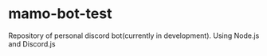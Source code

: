 # mamo-bot-test

Repository of personal discord bot(currently in development).
Using Node.js and Discord.js
